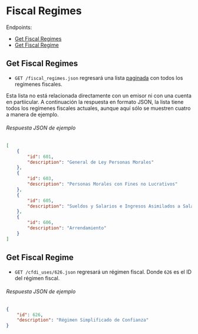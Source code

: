 
Fiscal Regimes
========

Endpoints:

- [Get Fiscal Regimes](#get-fiscal-regimes)
- [Get Fiscal Regime](#get-fiscal-regme)


Get Fiscal Regimes
------------------

* `GET /fiscal_regimes.json` regresará una lista [paginada](https://github.com/avendaMX/api-doc/blob/master/README.md#paginación) con todos los regímenes fiscales.

Esta lista no está relacionada directamente con un emisor ni con una cuenta en partiicular. A continuación la respuesta en formato JSON, la lista tiene todos los regímenes fiscales actuales, aunque aquí sólo se muestren cuatro a manera de ejemplo.

###### Respuesta JSON de ejemplo
```json
[
    {
        "id": 601,
        "description": "General de Ley Personas Morales"
    },
    {
        "id": 603,
        "description": "Personas Morales con Fines no Lucrativos"
    },
    {
        "id": 605,
        "description": "Sueldos y Salarios e Ingresos Asimilados a Salarios"
    },
    {
        "id": 606,
        "description": "Arrendamiento"
    }
]
```

Get Fiscal Regime
-----------------

* `GET /cfdi_uses/626.json` regresará un régimen fiscal. Donde `626` es el ID del régimen fiscal.


###### Respuesta JSON de ejemplo
```json
{
    "id": 626,
    "description": "Régimen Simplificado de Confianza"
}
```